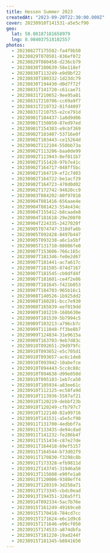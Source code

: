 ```yaml
---
title: Hessen Summer 2023
createdAt: "2023-09-20T22:30:00.000Z"
cover: 20230910T141531-a5e5cf90
geo:
  lat: 50.08187181658979
  lng: 8.984037518102557
photos:
  - 20230827T175502-fa4f9b50
  - 20230829T070501-836ef072
  - 20230829T080458-d236cb79
  - 20230830T100639-58e118ef
  - 20230830T113249-e9d9bf22
  - 20230830T180332-1d23dc79
  - 20230830T194430-d0d7f72f
  - 20230831T141720-c61cae71
  - 20230831T210652-9ee95a81
  - 20230831T210706-cc69a9f7
  - 20230831T210732-81fd4097
  - 20230831T210755-e2ce791d
  - 20230901T104437-1a0d9d06
  - 20230901T150850-87ed97ed
  - 20230901T154303-e9cbf369
  - 20230902T103407-53716e0f
  - 20230902T103443-ce15264d
  - 20230902T112104-550bb73a
  - 20230902T113206-baa0de99
  - 20230902T113943-8ef011b7
  - 20230902T151428-97b7e41c
  - 20230902T164717-048ff5bc
  - 20230902T164719-ef2c7d03
  - 20230902T164722-be1acf29
  - 20230902T164723-470d0d02
  - 20230902T172742-94820cc9
  - 20230903T084202-80f97010
  - 20230904T081416-656aae4e
  - 20230904T081423-554e434c
  - 20230904T155412-b8caade8
  - 20230904T181618-29e208f0
  - 20230904T224335-2427020f
  - 20230905T074747-310dfa6b
  - 20230905T092428-8497b447
  - 20230905T093238-a6c1a5bf
  - 20230905T131710-08086fe0
  - 20230907T153606-766c165c
  - 20230907T181346-fe0e2d67
  - 20230907T181441-ac7a617c
  - 20230907T181505-874d7167
  - 20230907T181545-cb0dfd4f
  - 20230907T181601-ce4f2e86
  - 20230907T181645-f421b053
  - 20230907T184703-965b16c1
  - 20230908T140526-1b925dd2
  - 20230908T160201-bcc7e930
  - 20230908T165839-eef019dd
  - 20230909T101219-168b630e
  - 20230909T101539-5b7994c5
  - 20230909T103213-a796cb7c
  - 20230909T111048-ff3be8b7
  - 20230909T124834-31e9615a
  - 20230909T163703-9eb7d83c
  - 20230910T092651-29d979fc
  - 20230910T093652-e5c705d1
  - 20230910T093657-ac6c1de8
  - 20230910T093942-10abefce
  - 20230910T094443-5cc8c88c
  - 20230910T094638-d99e050d
  - 20230910T095103-1eb7ca50
  - 20230910T105934-a83ee61c
  - 20230910T112125-ec58fa9d
  - 20230910T113936-5587af21
  - 20230910T120219-debbf23b
  - 20230910T120249-cfb797c7
  - 20230910T122140-82a99716
  - 20230910T141531-a5e5cf90
  - 20230911T131700-4edbbf7a
  - 20230911T133435-de94cdad
  - 20230911T141232-fe286b4f
  - 20230911T151434-c87e27de
  - 20230911T164418-69ef5157
  - 20230911T164544-b73d02f9
  - 20230911T170830-f3298c8b
  - 20230911T173328-efb9811d
  - 20230912T143745-31946a58
  - 20230913T115608-e90fe1a0
  - 20230913T120006-9380eff4
  - 20230913T120319-3d258a71
  - 20230913T173345-cbdc0ead
  - 20230913T194351-320a5ff1
  - 20230914T092334-5ac7b76e
  - 20230915T161249-49169ce0
  - 20230915T170418-784cd7cc
  - 20230915T171624-e6c1d9c8
  - 20230915T171646-e96cf050
  - 20230915T174533-a874dbfa
  - 20230915T181220-19ad244f
  - 20230915T181345-b8841650
---
```

